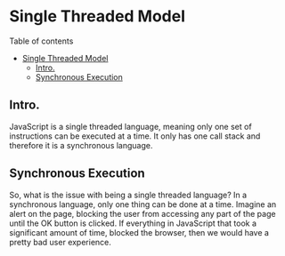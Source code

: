# Single Threaded Model

Table of contents

- [Single Threaded Model](#single-threaded-model)
  - [Intro.](#intro)
  - [Synchronous Execution](#synchronous-execution)

## Intro.

JavaScript is a single threaded language, meaning only one set of instructions can be executed at a time. It only has one call stack and therefore it is a synchronous language.

## Synchronous Execution

So, what is the issue with being a single threaded language? In a synchronous language, only one thing can be done at a time. Imagine an alert on the page, blocking the user from accessing any part of the page until the OK button is clicked. If everything in JavaScript that took a significant amount of time, blocked the browser, then we would have a pretty bad user experience.
